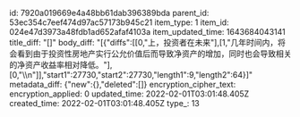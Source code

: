 id: 7920a019669e4a48bb61dab396389bda
parent_id: 53ec354c7eef474d97ac57173b945c21
item_type: 1
item_id: 024e47d3973a48fdb1ad652afaf4103a
item_updated_time: 1643684043141
title_diff: "[]"
body_diff: "[{\"diffs\":[[0,\"上，投资者在未来\"],[1,\"几年时间内，将会看到由于投资性房地产实行公允价值后而导致净资产的增加，同时也会导致相关的净资产收益率相对降低。\"],[0,\"\\\n\"]],\"start1\":27730,\"start2\":27730,\"length1\":9,\"length2\":64}]"
metadata_diff: {"new":{},"deleted":[]}
encryption_cipher_text: 
encryption_applied: 0
updated_time: 2022-02-01T03:01:48.405Z
created_time: 2022-02-01T03:01:48.405Z
type_: 13